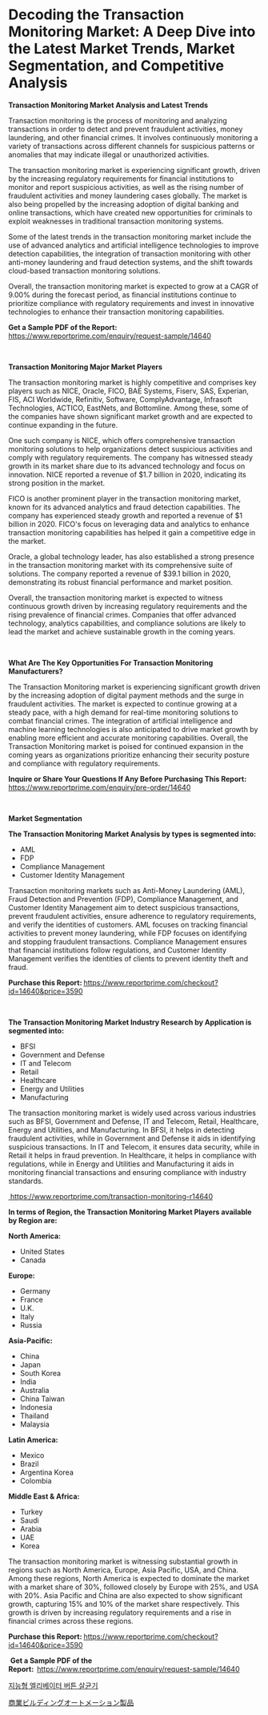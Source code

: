 <p><h1>Decoding the Transaction Monitoring Market: A Deep Dive into the Latest Market Trends, Market Segmentation, and Competitive Analysis</h1></p><p><strong>Transaction Monitoring Market Analysis and Latest Trends</strong></p>
<p><p>Transaction monitoring is the process of monitoring and analyzing transactions in order to detect and prevent fraudulent activities, money laundering, and other financial crimes. It involves continuously monitoring a variety of transactions across different channels for suspicious patterns or anomalies that may indicate illegal or unauthorized activities.</p><p>The transaction monitoring market is experiencing significant growth, driven by the increasing regulatory requirements for financial institutions to monitor and report suspicious activities, as well as the rising number of fraudulent activities and money laundering cases globally. The market is also being propelled by the increasing adoption of digital banking and online transactions, which have created new opportunities for criminals to exploit weaknesses in traditional transaction monitoring systems.</p><p>Some of the latest trends in the transaction monitoring market include the use of advanced analytics and artificial intelligence technologies to improve detection capabilities, the integration of transaction monitoring with other anti-money laundering and fraud detection systems, and the shift towards cloud-based transaction monitoring solutions.</p><p>Overall, the transaction monitoring market is expected to grow at a CAGR of 9.00% during the forecast period, as financial institutions continue to prioritize compliance with regulatory requirements and invest in innovative technologies to enhance their transaction monitoring capabilities.</p></p>
<p><strong>Get a Sample PDF of the Report:&nbsp;</strong> <a href="https://www.reportprime.com/enquiry/request-sample/14640">https://www.reportprime.com/enquiry/request-sample/14640</a></p>
<p>&nbsp;</p>
<p><strong>Transaction Monitoring Major Market Players</strong></p>
<p><p>The transaction monitoring market is highly competitive and comprises key players such as NICE, Oracle, FICO, BAE Systems, Fiserv, SAS, Experian, FIS, ACI Worldwide, Refinitiv, Software, ComplyAdvantage, Infrasoft Technologies, ACTICO, EastNets, and Bottomline. Among these, some of the companies have shown significant market growth and are expected to continue expanding in the future.</p><p>One such company is NICE, which offers comprehensive transaction monitoring solutions to help organizations detect suspicious activities and comply with regulatory requirements. The company has witnessed steady growth in its market share due to its advanced technology and focus on innovation. NICE reported a revenue of $1.7 billion in 2020, indicating its strong position in the market.</p><p>FICO is another prominent player in the transaction monitoring market, known for its advanced analytics and fraud detection capabilities. The company has experienced steady growth and reported a revenue of $1 billion in 2020. FICO's focus on leveraging data and analytics to enhance transaction monitoring capabilities has helped it gain a competitive edge in the market.</p><p>Oracle, a global technology leader, has also established a strong presence in the transaction monitoring market with its comprehensive suite of solutions. The company reported a revenue of $39.1 billion in 2020, demonstrating its robust financial performance and market position.</p><p>Overall, the transaction monitoring market is expected to witness continuous growth driven by increasing regulatory requirements and the rising prevalence of financial crimes. Companies that offer advanced technology, analytics capabilities, and compliance solutions are likely to lead the market and achieve sustainable growth in the coming years.</p></p>
<p>&nbsp;</p>
<p><strong>What Are The Key Opportunities For Transaction Monitoring Manufacturers?</strong></p>
<p><p>The Transaction Monitoring market is experiencing significant growth driven by the increasing adoption of digital payment methods and the surge in fraudulent activities. The market is expected to continue growing at a steady pace, with a high demand for real-time monitoring solutions to combat financial crimes. The integration of artificial intelligence and machine learning technologies is also anticipated to drive market growth by enabling more efficient and accurate monitoring capabilities. Overall, the Transaction Monitoring market is poised for continued expansion in the coming years as organizations prioritize enhancing their security posture and compliance with regulatory requirements.</p></p>
<p><strong>Inquire or Share Your Questions If Any Before Purchasing This Report:</strong> <a href="https://www.reportprime.com/enquiry/pre-order/14640">https://www.reportprime.com/enquiry/pre-order/14640</a></p>
<p>&nbsp;</p>
<p><strong>Market Segmentation</strong></p>
<p><strong>The Transaction Monitoring Market Analysis by types is segmented into:</strong></p>
<p><ul><li>AML</li><li>FDP</li><li>Compliance Management</li><li>Customer Identity Management</li></ul></p>
<p><p>Transaction monitoring markets such as Anti-Money Laundering (AML), Fraud Detection and Prevention (FDP), Compliance Management, and Customer Identity Management aim to detect suspicious transactions, prevent fraudulent activities, ensure adherence to regulatory requirements, and verify the identities of customers. AML focuses on tracking financial activities to prevent money laundering, while FDP focuses on identifying and stopping fraudulent transactions. Compliance Management ensures that financial institutions follow regulations, and Customer Identity Management verifies the identities of clients to prevent identity theft and fraud.</p></p>
<p><strong>Purchase this Report:&nbsp;</strong><a href="https://www.reportprime.com/checkout?id=14640&price=3590">https://www.reportprime.com/checkout?id=14640&price=3590</a></p>
<p>&nbsp;</p>
<p><strong>The Transaction Monitoring Market Industry Research by Application is segmented into:</strong></p>
<p><ul><li>BFSI</li><li>Government and Defense</li><li>IT and Telecom</li><li>Retail</li><li>Healthcare</li><li>Energy and Utilities</li><li>Manufacturing</li></ul></p>
<p><p>The transaction monitoring market is widely used across various industries such as BFSI, Government and Defense, IT and Telecom, Retail, Healthcare, Energy and Utilities, and Manufacturing. In BFSI, it helps in detecting fraudulent activities, while in Government and Defense it aids in identifying suspicious transactions. In IT and Telecom, it ensures data security, while in Retail it helps in fraud prevention. In Healthcare, it helps in compliance with regulations, while in Energy and Utilities and Manufacturing it aids in monitoring financial transactions and ensuring compliance with industry standards.</p></p>
<p><a href="https://www.reportprime.com/transaction-monitoring-r14640">&nbsp;https://www.reportprime.com/transaction-monitoring-r14640</a></p>
<p><strong>In terms of Region, the Transaction Monitoring Market Players available by Region are:</strong></p>
<p>
    <p> <strong> North America: </strong>
        <ul>
            <li>United States</li>
            <li>Canada</li>
        </ul>
        </p> 
    <p> <strong> Europe: </strong>
        <ul>
            <li>Germany</li>
            <li>France</li>
            <li>U.K.</li>
            <li>Italy</li>
            <li>Russia</li>
        </ul>
        </p> 
    <p> <strong> Asia-Pacific: </strong>
        <ul>
            <li>China</li>
            <li>Japan</li>
            <li>South Korea</li>
            <li>India</li>
            <li>Australia</li>
            <li>China Taiwan</li>
            <li>Indonesia</li>
            <li>Thailand</li>
            <li>Malaysia</li>
        </ul>
        </p> 
    <p> <strong> Latin America: </strong>
        <ul>
            <li>Mexico</li>
            <li>Brazil</li>
            <li>Argentina Korea</li>
            <li>Colombia</li>
        </ul>
        </p> 
    <p> <strong> Middle East & Africa: </strong>
        <ul>
            <li>Turkey</li>
            <li>Saudi</li>
            <li>Arabia</li>
            <li>UAE</li>
            <li>Korea</li>
        </ul>
    </p>
    </p>
<p><p>The transaction monitoring market is witnessing substantial growth in regions such as North America, Europe, Asia Pacific, USA, and China. Among these regions, North America is expected to dominate the market with a market share of 30%, followed closely by Europe with 25%, and USA with 20%. Asia Pacific and China are also expected to show significant growth, capturing 15% and 10% of the market share respectively. This growth is driven by increasing regulatory requirements and a rise in financial crimes across these regions.</p></p>
<p><strong>Purchase this Report: </strong><a href="https://www.reportprime.com/checkout?id=14640&price=3590">https://www.reportprime.com/checkout?id=14640&price=3590</a></p>
<p>&nbsp;<strong>Get a Sample PDF of the Report:&nbsp;&nbsp;</strong><a href="https://www.reportprime.com/enquiry/request-sample/14640">https://www.reportprime.com/enquiry/request-sample/14640</a></p>
<p><strong></strong></p>
<p><p><a href="https://github.com/vss5505pa7z1p/Market-Research-Report-List-4/blob/main/9415546107830.md">지능형 엘리베이터 버튼 살균기</a></p><p><a href="https://github.com/pepo3k/Market-Research-Report-List-3/blob/main/730319987003.md">商業ビルディングオートメーション製品</a></p></p>